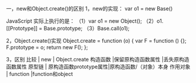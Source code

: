 一，new和Object.create()的区别
1，new的实现：
var o1 = new Base()

JavaScript 实际上执行的是：
（1）var o1 = new Object();
（2）o1.[[Prototype]] = Base.prototype;
（3）Base.call(o1);

2，Object.create()实现
Object.create =  function (o) {
    var F = function () {};
    F.prototype = o;
    return new F();
};

3，区别
比较     | new                   | Object.create
构造函数 |保留原构造函数属性       |丢失原构造函数属性
原型链   | 原构造函数prototype属性|原构造函数/（对象）本身
作用对象 |	function             |function和object
